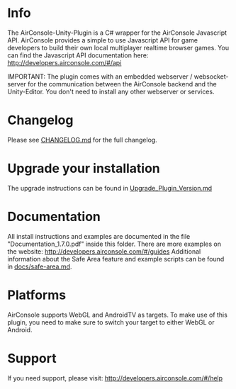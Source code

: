 # Info

The AirConsole-Unity-Plugin is a C# wrapper for the AirConsole Javascript API.
AirConsole provides a simple to use Javascript API for game developers to build their own local multiplayer realtime browser games.
You can find the Javascript API documentation here: <http://developers.airconsole.com/#/api>

IMPORTANT: The plugin comes with an embedded webserver / websocket-server for the communication between the AirConsole backend and the Unity-Editor.
You don't need to install any other webserver or services.

# Changelog

Please see [CHANGELOG.md](CHANGELOG.md) for the full changelog.

# Upgrade your installation

The upgrade instructions can be found in [Upgrade_Plugin_Version.md](Assets/AirConsole/Upgrade_Plugin_Version.md)

# Documentation

All install instructions and examples are documented in the file "Documentation_1.7.0.pdf" inside this folder.
There are more examples on the website: <http://developers.airconsole.com/#/guides>
Additional information about the Safe Area feature and example scripts can be found in [docs/safe-area.md](docs/safe-area.md).

# Platforms

AirConsole supports WebGL and AndroidTV as targets. To make use of this plugin, you need to make sure to switch your target to either WebGL or Android.

# Support

If you need support, please visit: <http://developers.airconsole.com/#/help>
